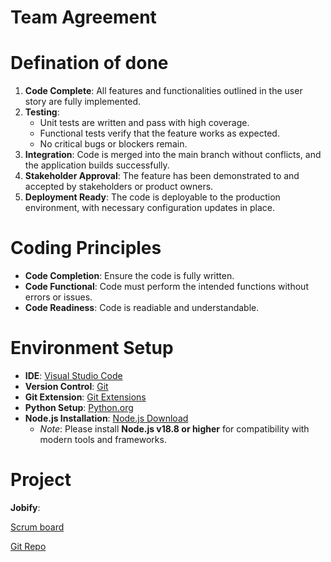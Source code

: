 # Team Agreement
# Defination of done
1. **Code Complete**: All features and functionalities outlined in the user story are fully implemented.
2. **Testing**:
   - Unit tests are written and pass with high coverage.
   - Functional tests verify that the feature works as expected.
   - No critical bugs or blockers remain.
3. **Integration**: Code is merged into the main branch without conflicts, and the application builds successfully.
4. **Stakeholder Approval**: The feature has been demonstrated to and accepted by stakeholders or product owners.
5. **Deployment Ready**: The code is deployable to the production environment, with necessary configuration updates in place.

# Coding Principles

- **Code Completion**: Ensure the code is fully written.
- **Code Functional**: Code must perform the intended functions without errors or issues.
- **Code Readiness**: Code is readiable and understandable.

# Environment Setup

- **IDE**: [Visual Studio Code](https://code.visualstudio.com/)
- **Version Control**: [Git](https://git-scm.com/downloads)
- **Git Extension**: [Git Extensions](https://gitextensions.github.io/)
- **Python Setup**: [Python.org](https://www.python.org/downloads/)
- **Node.js Installation**: [Node.js Download](https://nodejs.org/en/download/)
    - *Note*: Please install **Node.js v18.8 or higher** for compatibility with modern tools and frameworks.
# Project
**Jobify**: 

[Scrum board](https://khiem.youtrack.cloud/agiles/147-4/current)

[Git Repo](https://github.com/vietdevutd/jobify.git)
